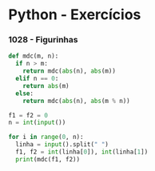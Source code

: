 # Python - Exercícios

### 1028 - Figurinhas

~~~python
def mdc(m, n):
  if n > m:
    return mdc(abs(n), abs(m))
  elif n == 0:
    return abs(m)
  else:
    return mdc(abs(n), abs(m % n))

f1 = f2 = 0
n = int(input())

for i in range(0, n):
  linha = input().split(" ")
  f1, f2 = int(linha[0]), int(linha[1])
  print(mdc(f1, f2))
~~~